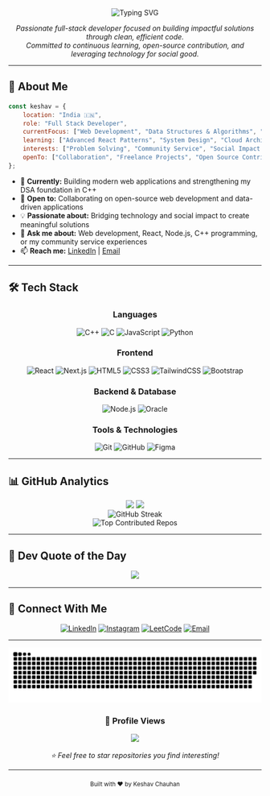 <div align="center">
  <img src="https://readme-typing-svg.herokuapp.com?font=Fira+Code&size=32&duration=2800&pause=2000&color=A855F7&center=true&vCenter=true&width=600&lines=Hi+%F0%9F%91%8B+I'm+Keshav+Chauhan;Full+Stack+Developer;Open+Source+Enthusiast" alt="Typing SVG" />
</div>

<div align="center">
  <p>
    <em>Passionate full-stack developer focused on building impactful solutions through clean, efficient code.</em><br>
    <em>Committed to continuous learning, open-source contribution, and leveraging technology for social good.</em>
  </p>
</div>

---

## 🚀 About Me

```javascript
const keshav = {
    location: "India 🇮🇳",
    role: "Full Stack Developer",
    currentFocus: ["Web Development", "Data Structures & Algorithms", "Open Source"],
    learning: ["Advanced React Patterns", "System Design", "Cloud Architecture"],
    interests: ["Problem Solving", "Community Service", "Social Impact Projects"],
    openTo: ["Collaboration", "Freelance Projects", "Open Source Contributions"]
};
```

- 🔭 **Currently:** Building modern web applications and strengthening my DSA foundation in C++
- 👯 **Open to:** Collaborating on open-source web development and data-driven applications
- 💡 **Passionate about:** Bridging technology and social impact to create meaningful solutions
- 💬 **Ask me about:** Web development, React, Node.js, C++ programming, or my community service experiences
- 📫 **Reach me:** [LinkedIn](https://linkedin.com/in/keshav-chauhan-83b940296) | [Email](mailto:korplz1408@gmail.com)

---

## 🛠️ Tech Stack

<div align="center">

### Languages
![C++](https://img.shields.io/badge/C++-%2300599C.svg?style=for-the-badge&logo=c%2B%2B&logoColor=white)
![C](https://img.shields.io/badge/C-%2300599C.svg?style=for-the-badge&logo=c&logoColor=white)
![JavaScript](https://img.shields.io/badge/JavaScript-%23323330.svg?style=for-the-badge&logo=javascript&logoColor=%23F7DF1E)
![Python](https://img.shields.io/badge/Python-3670A0?style=for-the-badge&logo=python&logoColor=ffdd54)

### Frontend
![React](https://img.shields.io/badge/React-%2320232a.svg?style=for-the-badge&logo=react&logoColor=%2361DAFB)
![Next.js](https://img.shields.io/badge/Next.js-black?style=for-the-badge&logo=next.js&logoColor=white)
![HTML5](https://img.shields.io/badge/HTML5-%23E34F26.svg?style=for-the-badge&logo=html5&logoColor=white)
![CSS3](https://img.shields.io/badge/CSS3-%231572B6.svg?style=for-the-badge&logo=css3&logoColor=white)
![TailwindCSS](https://img.shields.io/badge/Tailwind-%2338B2AC.svg?style=for-the-badge&logo=tailwind-css&logoColor=white)
![Bootstrap](https://img.shields.io/badge/Bootstrap-%238511FA.svg?style=for-the-badge&logo=bootstrap&logoColor=white)

### Backend & Database
![Node.js](https://img.shields.io/badge/Node.js-6DA55F?style=for-the-badge&logo=node.js&logoColor=white)
![Oracle](https://img.shields.io/badge/Oracle-F80000?style=for-the-badge&logo=oracle&logoColor=white)

### Tools & Technologies
![Git](https://img.shields.io/badge/Git-%23F05033.svg?style=for-the-badge&logo=git&logoColor=white)
![GitHub](https://img.shields.io/badge/GitHub-%23121011.svg?style=for-the-badge&logo=github&logoColor=white)
![Figma](https://img.shields.io/badge/Figma-%23F24E1E.svg?style=for-the-badge&logo=figma&logoColor=white)

</div>

---

## 📊 GitHub Analytics

<div align="center">
  <img height="180em" src="https://github-readme-stats.vercel.app/api?username=1408Keshu&theme=radical&hide_border=true&include_all_commits=true&count_private=true&show_icons=true"/>
  <img height="180em" src="https://github-readme-stats.vercel.app/api/top-langs/?username=1408Keshu&theme=radical&hide_border=true&layout=compact&langs_count=8"/>
</div>

<div align="center">
  <img src="https://github-readme-streak-stats.herokuapp.com/?user=1408Keshu&theme=radical&hide_border=true" alt="GitHub Streak"/>
</div>

<div align="center">
  <img src="https://github-contributor-stats.vercel.app/api?username=1408Keshu&limit=5&theme=radical&combine_all_yearly_contributions=true" alt="Top Contributed Repos"/>
</div>

---



## 💭 Dev Quote of the Day

<div align="center">
  
![](https://quotes-github-readme.vercel.app/api?type=horizontal&theme=radical)

</div>

---

## 🤝 Connect With Me

<div align="center">
  
[![LinkedIn](https://img.shields.io/badge/LinkedIn-%230077B5.svg?style=for-the-badge&logo=linkedin&logoColor=white)](https://linkedin.com/in/keshav-chauhan-83b940296)
[![Instagram](https://img.shields.io/badge/Instagram-%23E4405F.svg?style=for-the-badge&logo=Instagram&logoColor=white)](https://instagram.com/keshav_chauhan320)
[![LeetCode](https://img.shields.io/badge/LeetCode-FFA116?style=for-the-badge&logo=leetcode&logoColor=white)](https://leetcode.com/u/X7GI7Ziinn/)
[![Email](https://img.shields.io/badge/Email-D14836?style=for-the-badge&logo=gmail&logoColor=white)](mailto:korplz1408@gmail.com)

</div>

---

<div align="center">
  
![snake gif](https://github.com/1408keshu/1408keshu/blob/output/github-snake-dark.svg)

### 👀 Profile Views

![](https://komarev.com/ghpvc/?username=1408Keshu&color=blueviolet&style=for-the-badge)

<p><em>⭐ Feel free to star repositories you find interesting!</em></p>

</div>

---

<div align="center">
  <sub>Built with ❤️ by Keshav Chauhan</sub>
</div>
